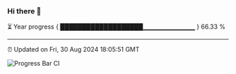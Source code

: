 ### Hi there 👋

⏳ Year progress { ███████████████████▁▁▁▁▁▁▁▁▁▁▁ } 66.33 %

---

⏰ Updated on Fri, 30 Aug 2024 18:05:51 GMT

![Progress Bar CI](https://github.com/liununu/liununu/workflows/Progress%20Bar%20CI/badge.svg)

